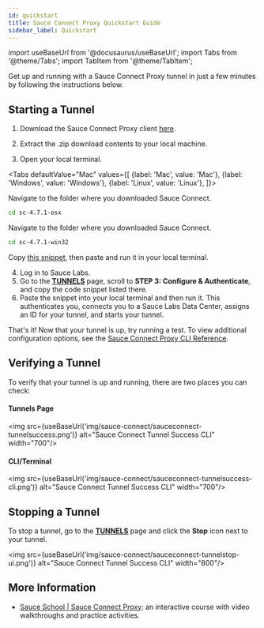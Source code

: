 ```yaml
---
id: quickstart
title: Sauce Connect Proxy Quickstart Guide
sidebar_label: Quickstart
---
```

import useBaseUrl from '@docusaurus/useBaseUrl';
import Tabs from '@theme/Tabs';
import TabItem from '@theme/TabItem';

Get up and running with a Sauce Connect Proxy tunnel in just a few minutes by following the instructions below.

## Starting a Tunnel

1. Download the Sauce Connect Proxy client [here](/secure-connections/sauce-connect/installation).

2. Extract the .zip download contents to your local machine.

3. Open your local terminal.

  <Tabs
    defaultValue="Mac"
    values={[
      {label: 'Mac', value: 'Mac'},
      {label: 'Windows', value: 'Windows'},
      {label: 'Linux', value: 'Linux'},
    ]}>

  <TabItem value="Mac">

  Navigate to the folder where you downloaded Sauce Connect.

  ```bash
  cd sc-4.7.1-osx
  ```

  </TabItem>
  <TabItem value="Windows">

  Navigate to the folder where you downloaded Sauce Connect.

  ```bash
  cd sc-4.7.1-win32
  ````

  </TabItem>
  <TabItem value="Linux">

  Copy [this snippet](/secure-connections/sauce-connect/installation/#linux), then paste and run it in your local terminal.

  </TabItem>
  </Tabs>

4. Log in to Sauce Labs.
5. Go to the [**TUNNELS**](https://app.saucelabs.com/tunnels) page, scroll to **STEP 3: Configure & Authenticate**, and copy the code snippet listed there.
6. Paste the snippet into your local terminal and then run it. This authenticates you, connects you to a Sauce Labs Data Center, assigns an ID for your tunnel, and starts your tunnel.

That's it! Now that your tunnel is up, try running a test. To view additional configuration options, see the [Sauce Connect Proxy CLI Reference](/dev/cli/sauce-connect-proxy/).


## Verifying a Tunnel

To verify that your tunnel is up and running, there are two places you can check:

#### Tunnels Page

<img src={useBaseUrl('img/sauce-connect/sauceconnect-tunnelsuccess.png')} alt="Sauce Connect Tunnel Success CLI" width="700"/>

#### CLI/Terminal

<img src={useBaseUrl('img/sauce-connect/sauceconnect-tunnelsuccess-cli.png')} alt="Sauce Connect Tunnel Success CLI" width="700"/>


## Stopping a Tunnel

To stop a tunnel, go to the [**TUNNELS**](https://app.saucelabs.com/tunnels) page and click the **Stop** icon next to your tunnel.

<img src={useBaseUrl('img/sauce-connect/sauceconnect-tunnelstop-ui.png')} alt="Sauce Connect Tunnel Success CLI" width="800"/>


## More Information

* [Sauce School | Sauce Connect Proxy](https://training.saucelabs.com/sauceconnect/): an interactive course with video walkthroughs and practice activities.
